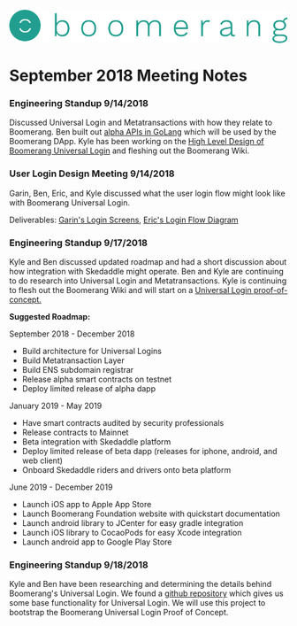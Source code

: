![alt text](https://github.com/BoomerangProject/boomerang-wiki/blob/master/images/logo.png "Boomerang Logo")
# September 2018 Meeting Notes

### Engineering Standup 9/14/2018
Discussed Universal Login and Metatransactions with how they relate to Boomerang. Ben built out [alpha APIs in GoLang](https://github.com/BoomerangProject/boomerang-api) which will be used by the Boomerang DApp. Kyle has been working on the [High Level Design of Boomerang Universal Login](https://github.com/BoomerangProject/boomerang-wiki/blob/master/architecture/UniversalLogin.md) and fleshing out the Boomerang Wiki.

### User Login Design Meeting 9/14/2018
Garin, Ben, Eric, and Kyle discussed what the user login flow might look like with Boomerang Universal Login.

Deliverables: [Garin's Login Screens](https://github.com/BoomerangProject/boomerang-wiki/blob/master/architecture/documents/Boomerang_web_signup-login_flow.pdf), [Eric's Login Flow Diagram](https://github.com/BoomerangProject/boomerang-wiki/blob/master/architecture/imgs/BoomerangSignInFlows.png)


### Engineering Standup 9/17/2018
Kyle and Ben discussed updated roadmap and had a short discussion about how integration with Skedaddle might operate. Ben and Kyle are continuing to do research into Universal Login and Metatransactions. Kyle is continuing to flesh out the Boomerang Wiki and will start on a [Universal Login proof-of-concept.](https://github.com/BoomerangProject/boomerang-universal-login-poc) 


**Suggested Roadmap:**


September 2018 - December 2018

- Build architecture for Universal Logins
- Build Metatransaction Layer
- Build ENS subdomain registrar
- Release alpha smart contracts on testnet
- Deploy limited release of alpha dapp

January 2019 - May 2019

- Have smart contracts audited by security professionals
- Release contracts to Mainnet
- Beta integration with Skedaddle platform
- Deploy limited release of beta dapp (releases for iphone, android, and web client)
- Onboard Skedaddle riders and drivers onto beta platform

June 2019 - December 2019

- Launch iOS app to Apple App Store
- Launch Boomerang Foundation website with quickstart documentation
- Launch android library to JCenter for easy gradle integration
- Launch iOS library to CocaoPods for easy Xcode integration
- Launch android app to Google Play Store

### Engineering Standup 9/18/2018
Kyle and Ben have been researching and determining the details behind Boomerang's Universal Login. We found a [github repository](https://github.com/EthWorks/EthereumIdentitySDK) which gives us some base functionality for Universal Login. We will use this project to bootstrap the Boomerang Universal Login Proof of Concept.
